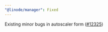 ```yaml
---
"@linode/manager": Fixed
---
```


Existing minor bugs in autoscaler form ([#12325](https://github.com/linode/manager/pull/12325))
